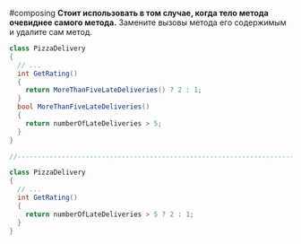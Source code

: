 #composing
**Стоит использовать в том случае, когда тело метода очевиднее самого метода.**
Замените вызовы метода его содержимым и удалите сам метод.
```cs
class PizzaDelivery 
{
  // ...
  int GetRating() 
  {
    return MoreThanFiveLateDeliveries() ? 2 : 1;
  }
  bool MoreThanFiveLateDeliveries() 
  {
    return numberOfLateDeliveries > 5;
  }
}

//------------------------------------------------------------------------

class PizzaDelivery 
{
  // ...
  int GetRating() 
  {
    return numberOfLateDeliveries > 5 ? 2 : 1;
  }
}
```
